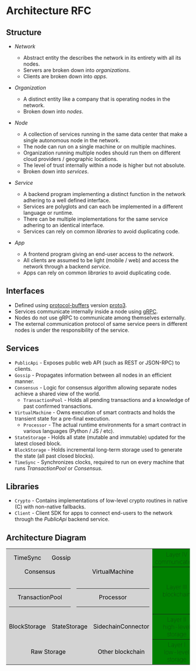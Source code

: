 # Architecture RFC

## Structure

* *Network*
  * Abstract entity the describes the network in its entirety with all its nodes.
  * Servers are broken down into *organizations*.
  * Clients are broken down into *apps*.

* *Organization*
  * A distinct entity like a company that is operating nodes in the network.
  * Broken down into *nodes*.

* *Node*
  * A collection of services running in the same data center that make a single autonomous node in the network.
  * The node can run on a single machine or on multiple machines.
  * Organization running multiple nodes should run them on different cloud providers / geographic locations.
  * The level of trust internally within a node is higher but not absolute.
  * Broken down into *services*.

* *Service*
  * A backend program implementing a distinct function in the network adhering to a well defined interface.
  * Services are polyglots and can each be implemented in a different language or runtime.
  * There can be multiple implementations for the same service adhering to an identical interface.
  * Services can rely on common *libraries* to avoid duplicating code.

* *App*
  * A frontend program giving an end-user access to the *network*.
  * All clients are assumed to be light (mobile / web) and access the network through a backend *service*.
  * Apps can rely on common *libraries* to avoid duplicating code.

## Interfaces

* Defined using [protocol-buffers](https://developers.google.com/protocol-buffers/docs/overview) version [proto3](https://developers.google.com/protocol-buffers/docs/proto3).
* Services communicate internally inside a node using [gRPC](https://grpc.io/).
* Nodes do not use gRPC to communicate among themselves externally.
* The external communication protocol of same service peers in different nodes is under the responsibility of the service.

## Services

* `PublicApi` - Exposes public web API (such as REST or JSON-RPC) to clients.
* `Gossip` - Propagates information between all nodes in an efficient manner.
* `Consensus` - Logic for consensus algorithm allowing separate nodes achieve a shared view of the world.
  * `TransactionPool` - Holds all pending transactions and a knowledge of past confirmed transactions.
* `VirtualMachine` - Owns execution of smart contracts and holds the transient state for a pre-final execution.
  * `Processor` - The actual runtime environments for a smart contract in various languages (Python / JS / etc).
* `StateStorage` - Holds all state (mutable and immutable) updated for the latest closed block.
* `BlockStorage` - Holds incremental long-term storage used to generate the state (all past closed blocks).
* `TimeSync` - Synchronizes clocks, required to run on every machine that runs       *TransactionPool* or *Consensus*.

## Libraries

* `Crypto` - Contains implementations of low-level crypto routines in native (C) with non-native fallbacks.
* `Client` - Client SDK for apps to connect end-users to the network through the *PublicApi* backend service.

## Architecture Diagram

<table class="arch-table" style="width:100%">
  <tr>
    <td style="width:16%;height:50px;text-align:center;background:lightgrey;color:black">TimeSync</td>
    <td style="width:16%;height:50px;text-align:center;background:lightgrey;color:black">Gossip</td>
    <td style="width:16%;height:50px;text-align:center;background:lightgrey;color:black" colspan="3"></td>
    <th style="width:16%;borders:none;background:green;font-weight:100">Layer IV<br>communications</th>
  </tr>
  <tr>
    <td style="width:16%;height:50px;text-align:center;background:lightgrey;color:black" colspan="2">
      Consensus<br><br>
      <table class="arch-table">
      <tr>
        <td style="width:16%;height:50px;text-align:center;background:lightgrey;color:black">TransactionPool</td>
      </tr>
      </table>
    </td>
    <td style="width:16%;height:50px;text-align:center;background:lightgrey;color:black" colspan="3">
      VirtualMachine<br><br>
      <table class="arch-table">
      <tr>
        <td style="width:16%;height:50px;text-align:center;background:lightgrey;color:black">Processor</td>
      </tr>
      </table>
    </td>
    <th style="width:16%;borders:none;background:green;font-weight:100">Layer III<br>blockchain</th>
  </tr>
  <tr>
    <td style="width:16%;height:50px;text-align:center;background:lightgrey;color:black">BlockStorage</td>
    <td style="width:16%;height:50px;text-align:center;background:lightgrey;color:black" colspan="3">StateStorage</td>
    <td style="width:16%;height:50px;text-align:center;background:lightgrey;color:black" class="not-implemented">SidechainConnector</td>
    <th style="width:16%;borders:none;background:green;font-weight:100">Layer II<br>high-level storage</th>
  </tr>
  <tr>
    <td style="width:16%;height:50px;text-align:center;background:lightgrey;color:black" colspan="4">Raw Storage</td>
    <td style="width:16%;height:50px;text-align:center;background:lightgrey;color:black" class="not-implemented">Other blockchain</td>
    <th style="width:16%;borders:none;background:green;font-weight:100">Layer I<br>low-level storage</th>
  </tr>
</table>
